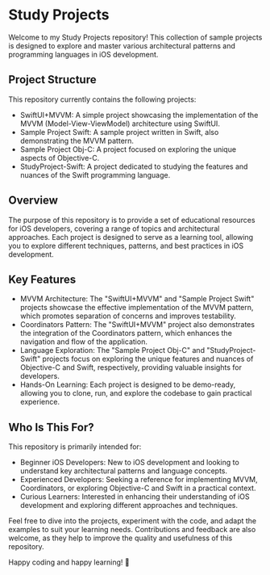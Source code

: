 # Study Projects
Welcome to my Study Projects repository! This collection of sample projects is designed to explore and master various architectural patterns and programming languages in iOS development.

## Project Structure
This repository currently contains the following projects:
- SwiftUI+MVVM: A simple project showcasing the implementation of the MVVM (Model-View-ViewModel) architecture using SwiftUI.
- Sample Project Swift: A sample project written in Swift, also demonstrating the MVVM pattern.
- Sample Project Obj-C: A project focused on exploring the unique aspects of Objective-C.
- StudyProject-Swift: A project dedicated to studying the features and nuances of the Swift programming language.

## Overview
The purpose of this repository is to provide a set of educational resources for iOS developers, covering a range of topics and architectural approaches. Each project is designed to serve as a learning tool, allowing you to explore different techniques, patterns, and best practices in iOS development.

## Key Features
- MVVM Architecture: The "SwiftUI+MVVM" and "Sample Project Swift" projects showcase the effective implementation of the MVVM pattern, which promotes separation of concerns and improves testability.
- Coordinators Pattern: The "SwiftUI+MVVM" project also demonstrates the integration of the Coordinators pattern, which enhances the navigation and flow of the application.
- Language Exploration: The "Sample Project Obj-C" and "StudyProject-Swift" projects focus on exploring the unique features and nuances of Objective-C and Swift, respectively, providing valuable insights for developers.
- Hands-On Learning: Each project is designed to be demo-ready, allowing you to clone, run, and explore the codebase to gain practical experience.

## Who Is This For?
This repository is primarily intended for:
- Beginner iOS Developers: New to iOS development and looking to understand key architectural patterns and language concepts.
- Experienced Developers: Seeking a reference for implementing MVVM, Coordinators, or exploring Objective-C and Swift in a practical context.
- Curious Learners: Interested in enhancing their understanding of iOS development and exploring different approaches and techniques.

Feel free to dive into the projects, experiment with the code, and adapt the examples to suit your learning needs. Contributions and feedback are also welcome, as they help to improve the quality and usefulness of this repository.

Happy coding and happy learning! 🚀
